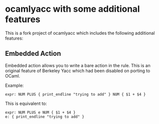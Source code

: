 ocamlyacc with some additional features
=======================================

This is a fork project of ocamlyacc which includes the following
additional features:

Embedded Action
---------------

Embedded action allows you to write a bare action in the rule. This is
an original feature of Berkeley Yacc which had been disabled on
porting to OCaml.

Example:

    expr: NUM PLUS { print_endline "trying to add" } NUM { $1 + $4 }

This is equivalent to:

    expr: NUM PLUS e NUM { $1 + $4 }
    e: { print_endline "trying to add" }
